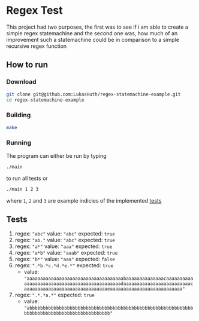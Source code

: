 # Regex Test

This project had two purposes, the first was to see if i am able to create a simple regex statemachine and the second one was,
how much of an improvement such a statemachine could be in comparison to a simple recursive regex function

## How to run

### Download

```bash
git clone git@github.com:LukasHuth/regex-statemachine-example.git
cd regex-statemachine-example
```

### Building

```bash
make
```

### Running

The program can either be run by typing
```bash
./main
```
to run all tests or
```bash
./main 1 2 3
```
where `1`, `2` and `3` are example indicies of the implemented [tests](#tests)

## Tests

1. regex: `"abc"` value: `"abc"` expected: `true`
2. regex: `"ab."` value: `"abc"` expected: `true`
3. regex: `"a*"` value: `"aaa"` expected: `true`
4. regex: `"a*b"` value: `"aaab"` expected: `true`
5. regex: `"b*"` value: `"aaa"` expected: `false`
6. regex: `".*b.*c.*d.*e.*"` expected: `true`
    - value: `"aaaaaaaaaaaaaaaaaaaaaaaaaaaaaaaaaaaabaaaaaaaaaaaaaacaaaaaaaaaaaaaaaaaaaaaaaaaaaaaaaaaaaaaaaaaaaaaadaaaaaaaaaaaaaaaaaaaaaaaaacaaaaaaaaaaaaaaaaaaaaaaaaaaaaaaaeaaaaaaaaaaaaaaaaaaaaaaaaaaa"`
7. regex: `".*.*a.*"` expected: `true`
    - value: `"abbbbbbbbbbbbbbbbbbbbbbbbbbbbbbbbbbbbbbbbbbbbbbbbbbbbbbbbbbbbbbbbbbbbbbbbbbbbbbbbbbbbbbbbbbbbb"`
